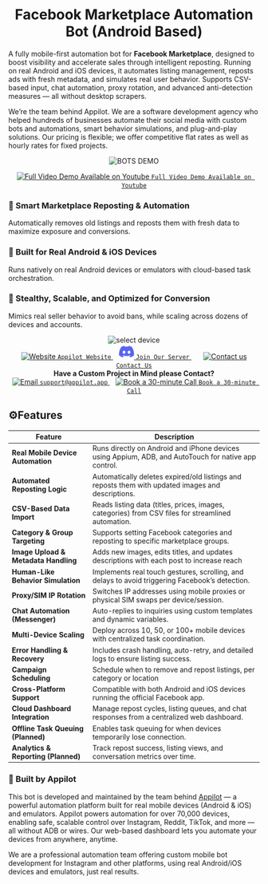 <h1 align="center">Facebook Marketplace Automation Bot (Android Based)</h1>

A fully mobile-first automation bot for **Facebook Marketplace**, designed to boost visibility and accelerate sales through intelligent reposting. Running on real Android and iOS devices, it automates listing management, reposts ads with fresh metadata, and simulates real user behavior. Supports CSV-based input, chat automation, proxy rotation, and advanced anti-detection measures — all without desktop scrapers.

We’re the team behind Appilot. We are a software development agency who helped hundreds of businesses automate their social media with custom bots and automations, smart behavior simulations, and plug-and-play solutions. Our pricing is flexible; we offer competitive flat rates as well as hourly rates for fixed projects.

<p align="center">
  <img
    src="https://github.com/user-attachments/assets/1e6ea788-cba2-4642-b164-5d81b8b0e1ec"
    alt="BOTS DEMO"
    width="250px"
  />
</p>

<div align="center">
  <a href="https://youtu.be/jcUbH5Gkx7c?si=R_vDnf98Wplohd-d">
  <img
    alt="Full Video Demo Available on Youtube"
    width="25px"
    src="https://github.com/user-attachments/assets/c685ef52-2bdd-464c-bd60-cc6e34e8e867"
  />
  <code>Full Video Demo Available on Youtube</code>
</a>
</div>

### 🔁 Smart Marketplace Reposting & Automation
Automatically removes old listings and reposts them with fresh data to maximize exposure and conversions.

### 📱 Built for Real Android & iOS Devices
Runs natively on real Android devices or emulators with cloud-based task orchestration.

### 🧠 Stealthy, Scalable, and Optimized for Conversion
Mimics real seller behavior to avoid bans, while scaling across dozens of devices and accounts.

<div align="center">
  <img
    src="https://github.com/user-attachments/assets/d200549d-7613-446f-a43b-19a4117ca360"
    alt="select device"
    width="600px"
  />
</div>


<div align="center">
  <a href="https://t.me/devpilot1">
    <img
      alt="Website"
      width="25px"
      src="https://github.com/user-attachments/assets/8e5f3af3-b098-4c1d-980d-df9aebc680d0"
    />
    <code>Appilot Website</code>
  </a>
  &nbsp;&nbsp;
  <a href="https://discord.gg/3CZ5muJdF2">
    <img
      alt="Join Our Server"
      width="30px"
      src="https://github.com/Zeeshanahmad4/RealEstateMate-WhatsApp-Group-Management-Bot/blob/main/discord-icon-svgrepo-com.svg"
    />
    <code>Join Our Server</code>
  </a>
  &nbsp;&nbsp;
  </a>
  &nbsp;&nbsp;
  <a href="https://t.me/devpilot1">
    <img
      alt="Contact us"
      width="30px"
      src="https://edent.github.io/SuperTinyIcons/images/svg/telegram.svg"
    />
    <code>Contact Us</code>
  </a>
</div>

<div align="center">
<strong> Have a Custom Project in Mind please Contact?</strong>

<div align="center">
  <a href="mailto:support@appilot.app">
  <img
    alt="Email"
    width="30px"
    src="https://github.com/user-attachments/assets/91c8d428-32b7-4be0-91fa-2e42c902b5b8"
  />
  <code>support@appilot.app</code>
</a>
  &nbsp;&nbsp;
  <a href="https://cal.com/app-pilot-m8i8oo/30min">
  <img
    alt="Book a 30-minute Call"
    width="30px"
    src="https://github.com/user-attachments/assets/cd3e5c7b-3e4e-4bb3-b242-bcc20ee78f13"
  />
  <code>Book a 30-minute Call</code>
</a>
<span>

<div align="left">


## ⚙️Features

| Feature                           | Description                                                                 |
|-----------------------------------|-----------------------------------------------------------------------------|
| **Real Mobile Device Automation**       | Runs directly on Android and iPhone devices using Appium, ADB, and AutoTouch for native app control. |
| **Automated Reposting Logic**    | Automatically deletes expired/old listings and reposts them with updated images and descriptions. |
| **CSV-Based Data Import**    | Reads listing data (titles, prices, images, categories) from CSV files for streamlined automation. |
| **Category & Group Targeting**   | Supports setting Facebook categories and reposting to specific marketplace groups. |
| **Image Upload & Metadata Handling**    | Adds new images, edits titles, and updates descriptions with each post to increase reach |
| **Human-Like Behavior Simulation**    | Implements real touch gestures, scrolling, and delays to avoid triggering Facebook’s detection. |
| **Proxy/SIM IP Rotation**           | Switches IP addresses using mobile proxies or physical SIM swaps per device/session. |
| **Chat Automation (Messenger)**              | Auto-replies to inquiries using custom templates and dynamic variables. |
| **Multi-Device Scaling**     | Deploy across 10, 50, or 100+ mobile devices with centralized task coordination. |
| **Error Handling & Recovery**         | Includes crash handling, auto-retry, and detailed logs to ensure listing success. |
| **Campaign Scheduling**         | Schedule when to remove and repost listings, per category or location |
| **Cross-Platform Support**       | Compatible with both Android and iOS devices running the official Facebook app. |
| **Cloud Dashboard Integration**      | Manage repost cycles, listing queues, and chat responses from a centralized web dashboard. |
| **Offline Task Queuing (Planned)**       | Enables task queuing for when devices temporarily lose connection. |
| **Analytics & Reporting (Planned)**      | Track repost success, listing views, and conversation metrics over time. |


### 🧠 Built by Appilot
This bot is developed and maintained by the team behind [Appilot](https://www.appilot.com) — a powerful automation platform built for real mobile devices (Android & iOS) and emulators.
Appilot powers automation for over 70,000 devices, enabling safe, scalable control over Instagram, Reddit, TikTok, and more — all without ADB or wires. Our web-based dashboard lets you automate your devices from anywhere, anytime.

We are a professional automation team offering custom mobile bot development for Instagram and other platforms, using real Android/iOS devices and emulators, just real results.

